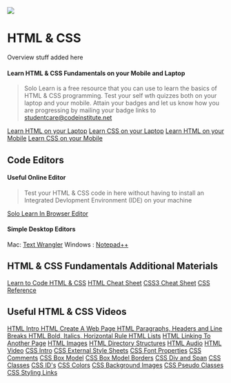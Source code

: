<img src="https://github.com/Code Institute Org/Full Stack Web Developer Stream 0/blob/master/html5 css3.png">

# HTML & CSS

Overview stuff added here


#### Learn HTML & CSS Fundamentals on your Mobile and Laptop
> Solo Learn is a free resource that you can use to learn the basics of HTML & CSS programming. 
Test your self wth quizzes both on your laptop and your mobile. 
Attain your badges and let us know how you are progressing by mailing your badge links to studentcare@codeinstitute.net
 
 
   [Learn HTML on your Laptop](http://www.sololearn.com/Course/HTML/)
   [Learn CSS on your Laptop](http://www.sololearn.com/Course/CSS/)
   [Learn HTML on your Mobile]( https://play.google.com/store/apps/details?id=com.sololearn.htmltrial&hl=en)
   [Learn CSS on your Mobile](https://play.google.com/store/apps/details?id=com.sololearn.csstrial&hl=en)
 

## Code Editors

#### Useful Online Editor

> Test your HTML & CSS code in here without having to install an Integrated Devlopment Environment (IDE) on your machine

  [Solo Learn In Browser Editor](http://code.sololearn.com/#html)

#### Simple Desktop Editors

Mac:        [Text Wrangler](http://www.barebones.com/products/textwrangler/download.html)
Windows :   [Notepad++](https://notepad-plus-plus.org/download/v6.9.1.html)

 
## HTML & CSS Fundamentals   Additional Materials
  [Learn to Code HTML & CSS](http://learn.shayhowe.com/html-css/building-your-first-web-page/)
  [HTML Cheat Sheet](http://2zpt4dwruy922flhqyznip50.wpengine.netdna-cdn.com/wp-content/uploads/2015/06/HTML5-Mega-Cheat-Sheet-A4-Print-ready.pdf)
  [CSS3 Cheat Sheet](http://2zpt4dwruy922flhqyznip50.wpengine.netdna-cdn.com/wp-content/uploads/2015/10/css3-mega-cheat-sheet.jpg)
  [CSS Reference ](http://tympanus.net/codrops/css_reference/)


## Useful HTML & CSS Videos

  [HTML   Intro ](https://www.youtube.com/watch?v=LqvFIuVlyP8)
  [HTML   Create A Web Page ](https://www.youtube.com/watch?v=rzNcKm7SXe8)
  [HTML   Paragraphs, Headers and Line Breaks ](https://www.youtube.com/watch?v=-IOX9KgMK3w)
  [HTML   Bold, Italics, Horizontal Rule ](https://www.youtube.com/watch?v=PfIAw7qC4D0)
  [HTML   Lists](https://www.youtube.com/watch?v=jFdY0wHSB_w)
  [HTML   Linking To Another Page](https://www.youtube.com/watch?v=jc1ciZtQsjY)
  [HTML   Images](https://www.youtube.com/watch?v=G98Bjyzzduk)
  [HTML   Directory Structures](https://www.youtube.com/watch?v=_DdmnBeE9mE)
  [HTML   Audio](https://www.youtube.com/watch?v=_5GzWskBSOg)
  [HTML   Video](https://www.youtube.com/watch?v=aS83ghu7uog)
  [CSS    Intro](https://www.youtube.com/watch?v=11miJPdgNRg)
  [CSS    External Style Sheets](https://www.youtube.com/watch?v=uDyd_3xx0Lk)
  [CSS    Font Properties](https://www.youtube.com/watch?v=xx5kljZ2E30)
  [CSS    Comments](https://www.youtube.com/watch?v=4JE3WNIyyoo)
  [CSS    Box Model](https://www.youtube.com/watch?v=8Jp9PUeePPk)
  [CSS    Box Model Borders](https://www.youtube.com/watch?v=hfiDTY3rz9U)
  [CSS    Div and Span](https://www.youtube.com/watch?v=GuUF1ZHEj_o)
  [CSS    Classes](https://www.youtube.com/watch?v=TXPpChkDhEU)
  [CSS    ID's](https://www.youtube.com/watch?v=MGUZUCz5pd4)
  [CSS    Colors](https://www.youtube.com/watch?v=6RVuU2hbCsA)
  [CSS    Background Images](https://www.youtube.com/watch?v=c7VYKF-pAho)
  [CSS    Pseudo Classes](https://www.youtube.com/watch?v=jFykuYxdPy4)
  [CSS    Styling Links](https://www.youtube.com/watch?v=2KQx4POL7Xg)




